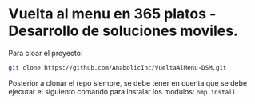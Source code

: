 ﻿# Vuelta al menu en 365 platos - Desarrollo de soluciones moviles.

Para cloar el proyecto:
```bash
git clone https://github.com/AnabolicInc/VueltaAlMenu-DSM.git
```

Posterior a clonar el repo siempre, se debe tener en cuenta que se debe ejecutar el siguiento comando para instalar los modulos:
`nmp install`

